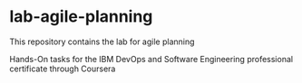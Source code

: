 # lab-agile-planning
This repository contains the lab for agile planning

Hands-On tasks for the IBM DevOps and Software Engineering professional certificate through Coursera
